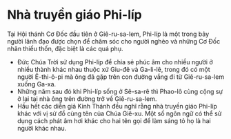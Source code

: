 # Nhà truyền giáo Phi-líp

Tại Hội thánh Cơ Đốc đầu tiên ở Giê-ru-sa-lem, Phi-líp là một trong bảy người lãnh đạo được chọn để chăm sóc cho người nghèo và những Cơ Đốc nhân thiếu thốn, đặc biệt là các quá phụ. 
- Đức Chúa Trời sử dụng Phi-líp để chia sẻ phúc âm cho nhiều người ở nhiều thành khác nhau thuộc xứ Giu-đê và Ga-li-lê, trong đó có một người Ê-thi-ô-pi mà ông đã gặp trên con đường vắng đi từ Giê-ru-sa-lem xuống Ga-xa.
- Những năm sau đó khi Phi-líp sống ở Sê-sa-rê thì Phao-lô cùng cộng sự ở lại tại nhà ông trên đường trở về Giê-ru-sa-lem.  
- Hầu hết các diễn giả Kinh Thánh đều nghĩ rằng nhà truyền giáo Phi-líp khác với vị sứ đồ cùng tên của Chúa Giê-xu. Một số ngôn ngữ có thể sử dụng cách phát âm hơi khác cho hai tên gọi để làm sáng tỏ họ là hai người khác nhau.

